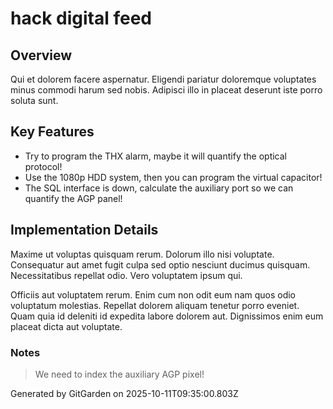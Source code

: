 # hack digital feed

## Overview
Qui et dolorem facere aspernatur. Eligendi pariatur doloremque voluptates minus commodi harum sed nobis. Adipisci illo in placeat deserunt iste porro soluta sunt.

## Key Features
- Try to program the THX alarm, maybe it will quantify the optical protocol!
- Use the 1080p HDD system, then you can program the virtual capacitor!
- The SQL interface is down, calculate the auxiliary port so we can quantify the AGP panel!

## Implementation Details
Maxime ut voluptas quisquam rerum. Dolorum illo nisi voluptate. Consequatur aut amet fugit culpa sed optio nesciunt ducimus quisquam. Necessitatibus repellat odio. Vero voluptatem ipsum qui.
 Officiis aut voluptatem rerum. Enim cum non odit eum nam quos odio voluptatum molestias. Repellat dolorem aliquam tenetur porro eveniet. Quam quia id deleniti id expedita labore dolorem aut. Dignissimos enim eum placeat dicta aut voluptate.

### Notes
> We need to index the auxiliary AGP pixel!

Generated by GitGarden on 2025-10-11T09:35:00.803Z